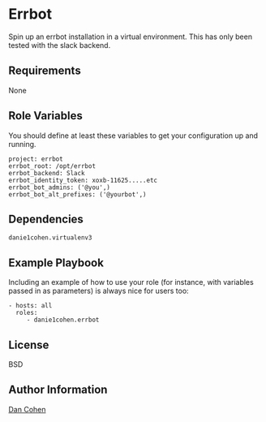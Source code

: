 Errbot
=========

Spin up an errbot installation in a virtual environment.  This has only been
tested with the slack backend.

Requirements
------------

None

Role Variables
--------------

You should define at least these variables to get your configuration up and
running.

    project: errbot
    errbot_root: /opt/errbot
    errbot_backend: Slack
    errbot_identity_token: xoxb-11625.....etc
    errbot_bot_admins: ('@you',)
    errbot_bot_alt_prefixes: ('@yourbot',)

Dependencies
------------

`danie1cohen.virtualenv3`

Example Playbook
----------------

Including an example of how to use your role (for instance, with variables passed in as parameters) is always nice for users too:

    - hosts: all
      roles:
         - danie1cohen.errbot

License
-------

BSD

Author Information
------------------

[Dan Cohen](www.dancohen.io)
